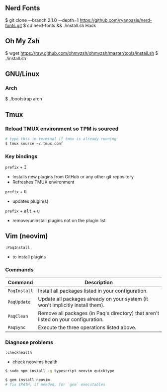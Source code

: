 ## Nerd Fonts
$ git clone --branch 2.1.0 --depth=1 https://github.com/ryanoasis/nerd-fonts.git
$ cd nerd-fonts && ./install.sh Hack

## Oh My Zsh
$ wget https://raw.github.com/ohmyzsh/ohmyzsh/master/tools/install.sh
$ ./install.sh

## GNU/Linux

### Arch
$ ./bootstrap arch

## Tmux

### Reload TMUX environment so TPM is sourced

```bash
# type this in terminal if tmux is already running
$ tmux source ~/.tmux.conf
```

### Key bindings

`prefix` + <kbd>I</kbd>
- Installs new plugins from GitHub or any other git repository
- Refreshes TMUX environment

`prefix` + <kbd>U</kbd>
- updates plugin(s)

`prefix` + <kbd>alt</kbd> + <kbd>u</kbd>
- remove/uninstall plugins not on the plugin list

## Vim (neovim)

`:PaqInstall`
- to install plugins

### Commands

| Command      | Description                                                                        |
| -------------| ---------------------------------------------------------------------------------- |
| `PaqInstall` | Install all packages listed in your configuration.                                 |
| `PaqUpdate`  | Update all packages already on your system (it won't implicitly install them).     |
| `PaqClean`   | Remove all packages (in Paq's directory) that aren't listed on your configuration. |
| `PaqSync`    | Execute the three operations listed above.                                         |

### Diagnose problems
`:checkhealth`
- check neovims health

```sh
$ sudo npm install -g typescript neovim quicktype

$ gem install neovim
# fix $PATH, if needed, for `gem` executables
```
